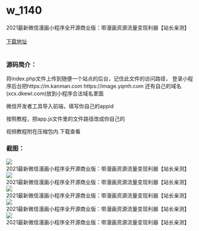 # w_1140
2021最新微信漫画小程序全开源商业版：带漫画资源流量变现利器【站长亲测】
<br/></br>
[下载地址](https://www.uuid2.com/1140.html "下载地址")
<br/></br>
<h3>源码简介：</h3>
<p>将index.php文件上传到随便一个站点的后台，记住此文件的访问路径，
登录小程序后台把https://m.kanman.com https://image.yqmh.com 还有自己的域名(xcx.dkewl.com)放到小程序合法域名里面<p>
<p>微信开发者工具导入前端，填写你自己的appid<p>
<p>按照教程，把app.js文件里的文件路径改成你自己的<p>
<p>视频教程附在压缩包内.下载查看<p>
<h3>截图：</h3>
<img src="https://www.uuid2.com/wp-content/uploads/img/202106/3fb5d44346.jpg" alt="2021最新微信漫画小程序全开源商业版：带漫画资源流量变现利器【站长亲测】"><img src="https://www.uuid2.com/wp-content/uploads/img/202106/4ee6dd4532.jpg" alt="2021最新微信漫画小程序全开源商业版：带漫画资源流量变现利器【站长亲测】"><img src="https://www.uuid2.com/wp-content/uploads/img/202106/fc740f1604.jpg" alt="2021最新微信漫画小程序全开源商业版：带漫画资源流量变现利器【站长亲测】"><img src="https://www.uuid2.com/wp-content/uploads/img/202106/fc740f1859.jpg" alt="2021最新微信漫画小程序全开源商业版：带漫画资源流量变现利器【站长亲测】"><img src="https://www.uuid2.com/wp-content/uploads/img/202106/5926382304.jpg" alt="2021最新微信漫画小程序全开源商业版：带漫画资源流量变现利器【站长亲测】">
